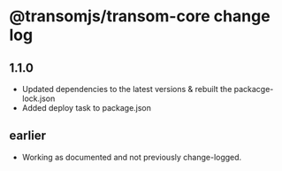 # @transomjs/transom-core change log

## 1.1.0
- Updated dependencies to the latest versions & rebuilt the packacge-lock.json
- Added deploy task to package.json

## earlier
- Working as documented and not previously change-logged.